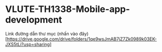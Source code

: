 # VLUTE-TH1338-Mobile-app-development

Link đường dẫn thư mục (nhấn vào đây)[https://drive.google.com/drive/folders/1qe9wsJmAB7jZ7Zk0989k03EK-JXS5tLi?usp=sharing]
